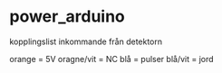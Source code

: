 power_arduino
=============
kopplingslist inkommande från detektorn

orange = 5V
oragne/vit = NC
blå = pulser
blå/vit = jord

